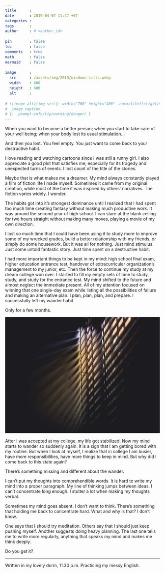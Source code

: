```yaml
---
title      : 
date       : 2019-04-07 11:47 +07
categories : 
tags       : 
author     : # <author_id>

pin        : false
toc        : false
comments   : true
math       : false
mermaid    : false

image      :
  src      : /assets/img/2019/windows-silts.webp
  width    : 800
  height   : 600
  alt      : 

# ![image alt](img src){: width="700" height="400" .normal/left/right/shadow}
# _image caption_
# {: .prompt-info/tip/warning/danger/ }
---
```


When you want to become a better person; when you start to take care of your well being; when your body lost its usual stimulation…

And then you lost. You feel empty. You just want to come back to your destructive habit.

I love reading and watching cartoons since I was still a runny girl. I also appreciate a good plot that satisfies me, especially for its tragedy and unexpected turns of events. I lost count of the title of the stories.

Maybe that is what makes me a dreamer. My mind always constantly played a film of fiction life I made myself. Sometimes it came from my original creation, while most of the time it was inspired by others’ narratives. The fiction varies widely. I wonder.

The habits got into it’s strongest dominance until I realized that I had spent too much time creating fantasy without making much productive work. It was around the second year of high school. I can stare at the blank ceiling for two hours straight without making many moves, playing a movie of my own direction.

I lost so much time that I could have been using it to study more to improve some of my wrecked grades, build a better relationship with my friends, or simply do some housework. But it was all for nothing. Just mind stimulus. Just some untold fantastic story. Just time spent on a destructive habit.

I had more important things to be kept in my mind: high school final exam, higher education entrance test, handover of extracurricular organization’s management to my junior, etc. Then the force to continue my study at my dream college won over. I started to fill my empty sets of time to study, study, and study for the entrance test. My mind shifted to the future and almost neglect the immediate present. All of my attention focused on winning that one single-day exam while listing all the possibilities of failure and making an alternative plan. I plan, plan, plan, and prepare. I successfully left my wander habit.

Only for a few months.

![](/assets/img/2019/windows-silts.webp)

After I was accepted at my college, my life got stabilized. Now my mind starts to wander so suddenly again. It is a sign that I am getting bored with my routine. But when I look at myself, I realize that in college I am busier, have more responsibilities, have more things to keep in mind. But why did I come back to this state again?

There’s something missing and different about the wander.

I can’t put my thoughts into comprehendible words. It is hard to write my mind into a proper paragraph. My line of thinking jumps between ideas. I can’t concentrate long enough. I stutter a lot when making my thoughts verbal.

Sometimes my mind goes absent. I don’t want to think. There’s something that holding me back to concentrate hard. What and why is that? I don’t know.

One says that I should try meditation. Others say that I should just keep pushing myself. Another suggests doing heavy planning. The last one tells me to write more regularly, anything that speaks my mind and makes me think deeply.

Do you get it?

***

Written in my lovely dorm, 11.30 p.m. Practicing my messy English.